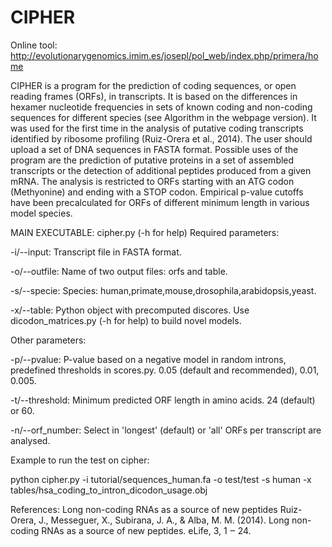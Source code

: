 # CIPHER
Online tool: http://evolutionarygenomics.imim.es/josepl/pol_web/index.php/primera/home

CIPHER is a program for the prediction of coding sequences, or open reading frames (ORFs), in transcripts. It is based on the differences in hexamer nucleotide frequencies in sets of known coding and non-coding sequences for different species (see Algorithm in the webpage version). It was used for the first time in the analysis of putative coding transcripts identified by ribosome profiling (Ruiz-Orera et al., 2014).  The user should upload a set of DNA sequences in FASTA format. Possible uses of the program are the prediction of putative proteins in a set of assembled transcripts or the detection of additional peptides produced from a given mRNA. The analysis is restricted to ORFs starting with an ATG codon (Methyonine) and ending with a STOP codon. Empirical p-value cutoffs have been precalculated for ORFs of different minimum length in various model species. 


MAIN EXECUTABLE: cipher.py (-h for help)
Required parameters:

-i/--input: Transcript file in FASTA format.

-o/--outfile: Name of two output files: orfs and table.

-s/--specie: Species: human,primate,mouse,drosophila,arabidopsis,yeast.

-x/--table: Python object with precomputed discores. Use dicodon_matrices.py (-h for help) to build novel models.

Other parameters:

-p/--pvalue: P-value based on a negative model in random introns, predefined thresholds in scores.py. 0.05 (default and recommended), 0.01, 0.005.

-t/--threshold: Minimum predicted ORF length in amino acids. 24 (default) or 60.

-n/--orf_number: Select in 'longest' (default) or 'all' ORFs per transcript are analysed.


Example to run the test on cipher:

python cipher.py -i tutorial/sequences_human.fa -o test/test -s human -x tables/hsa_coding_to_intron_dicodon_usage.obj         


References:
Long non-coding RNAs as a source of new peptides Ruiz-Orera, J., Messeguer, X., Subirana, J. A., & Alba, M. M. (2014). Long non-coding RNAs as a source of new peptides. eLife, 3, 1 ‒ 24.



